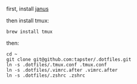 first, install [janus](https://github.com/carlhuda/janus)

then install tmux:

    brew install tmux

then:

    cd ~
    git clone git@github.com:tapster/.dotfiles.git
    ln -s .dotfiles/.tmux.conf .tmux.conf
    ln -s .dotfiles/.vimrc.after .vimrc.after
    ln -s .dotfiles/.zshrc .zshrc
